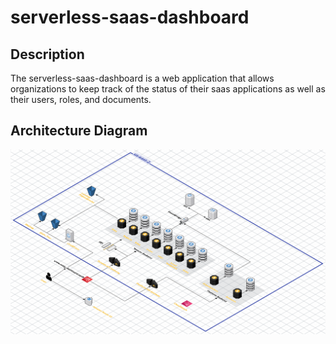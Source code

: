 # serverless-saas-dashboard

## Description

The serverless-saas-dashboard is a web application that allows organizations to keep track of the status of their saas applications as well as their users, roles, and documents. 
## Architecture Diagram

![Architecture Diagram](./img/architecture-diagram.png)